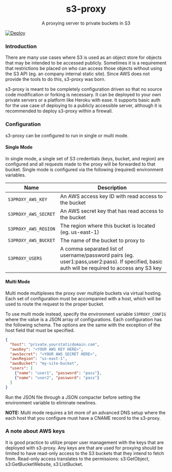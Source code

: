 <h1 align="center">s3-proxy</h1>

<p align="center">
A proxying server to private buckets in S3
</p>

[![Deploy](https://www.herokucdn.com/deploy/button.svg)](https://heroku.com/deploy)

### Introduction

There are many use cases where S3 is used as an object store for objects that may be intended to be accessed publicly.
Sometimes it is a requirement that restrictions be placed on who can access those objects without using the S3 API (eg. an company internal static site).
Since AWS does not provide the tools to do this, s3-proxy was born.

s3-proxy is meant to be completely configuration driven so that no source code modification or forking is necessary.
It can be deployed to your own private servers or a platform like Heroku with ease.
It supports basic auth for the use case of deploying to a publicly accessible server, although it is recommended to deploy s3-proxy within a firewall.

### Configuration

s3-proxy can be configured to run in single or multi mode.

#### Single Mode

In single mode, a single set of S3 credentials (keys, bucket, and region) are configured and all requests made to the proxy will be forwarded to that bucket.
Single mode is configured via the following (required) environment variables.

| Name                 | Description                                                                                                                                   |
| -------------------- | --------------------------------------------------------------------------------------------------------------------------------------------- |
| `S3PROXY_AWS_KEY`    | An AWS access key ID with read access to the bucket                                                                                           |
| `S3PROXY_AWS_SECRET` | An AWS secret key that has read access to the bucket                                                                                          |
| `S3PROXY_AWS_REGION` | The region where this bucket is located (eg. us-east-1)                                                                                       |
| `S3PROXY_AWS_BUCKET` | The name of the bucket to proxy to                                                                                                            |
| `S3PROXY_USERS`      | A comma separated list of username/password pairs (eg. user1:pass,user2:pass). If specified, basic auth will be required to access any S3 key |

#### Multi Mode

Multi mode multiplexes the proxy over multiple buckets via virtual hosting.
Each set of configuration must be accompanied with a host, which will be used to route the request to the proper bucket.

To use multi mode instead, specify the environment variable `S3PROXY_CONFIG` where the value is a JSON array of configurations.
Each configuration has the following schema.
The options are the same with the exception of the host field that must be specified.

```json
{
  "host": "private.yourstaticdomain.com",
  "awsKey": "<YOUR AWS KEY HERE>",
  "awsSecret": "<YOUR AWS SECRET HERE>",
  "awsRegion": "us-east-1",
  "awsBucket": "my-site-bucket",
  "users": [
    {"name": "user1", "password": "pass"},
    {"name": "user2", "password": "pass"}
  ]
}
```

Run the JSON file through a JSON compacter before setting the environment variable to eliminate newlines.

**NOTE:** Multi mode requires a bit more of an advanced DNS setup where the each host that you configure must have a CNAME record to the s3-proxy.

### A note about AWS keys

It is good practice to utilize proper user management with the keys that are deployed with s3-proxy.
Any keys are that are used for proxying should be limited to have read-only access to the S3 buckets that they intend to fetch from.
Read-only access translates to the permissions: s3:GetObject, s3:GetBucketWebsite, s3:ListBucket.
